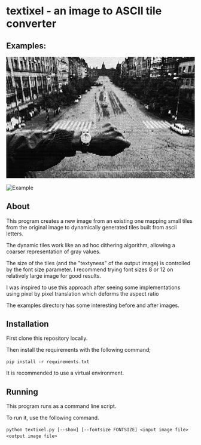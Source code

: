# textixel - an image to ASCII tile converter



## Examples:

![Example](/examples/koudelka_txt.jpg)

![Example](/examples/rain_txt.jpg)

## About

This program creates a new image from an existing one
mapping small tiles from the original image to dynamically
generated tiles built from ascii letters.

The dynamic tiles work like an ad hoc dithering algorithm,
allowing a coarser representation of gray values.

The size of the tiles (and the "textyness" of the output image)
is controlled by the font size parameter. I recommend trying
font sizes 8 or 12 on relatively large image for good results.

I was inspired to use this approach after seeing some
implementations using pixel by pixel translation which
deforms the aspect ratio 

The examples directory has some interesting before and after images.

## Installation 

First clone this repository locally.

Then install the requirements with the following command;

`pip install -r requirements.txt`

It is recommended to use a virtual environment.

## Running

This program runs as a command line script.

To run it, use the following command.

`python textixel.py [--show] [--fontsize FONTSIZE] <input image file> <output image file>`
